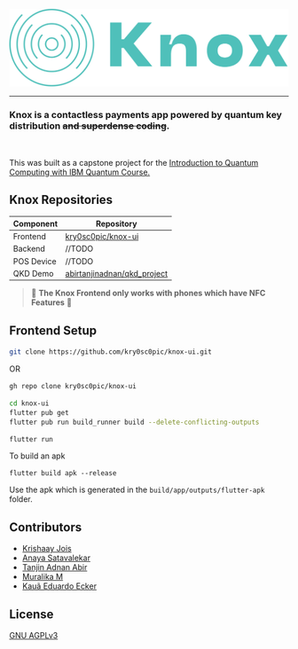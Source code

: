 <!--
 Copyright (C) 2023 Krishaay Jois
 
 This program is free software: you can redistribute it and/or modify
 it under the terms of the GNU Affero General Public License as
 published by the Free Software Foundation, either version 3 of the
 License, or (at your option) any later version.
 
 This program is distributed in the hope that it will be useful,
 but WITHOUT ANY WARRANTY; without even the implied warranty of
 MERCHANTABILITY or FITNESS FOR A PARTICULAR PURPOSE.  See the
 GNU Affero General Public License for more details.
 
 You should have received a copy of the GNU Affero General Public License
 along with this program.  If not, see <http://www.gnu.org/licenses/>.
-->

![logo](docs/logo.png)
<hr>

### Knox is a contactless payments app powered by quantum key distribution ~~and superdense coding~~.
<br>

This was built as a capstone project for the  [Introduction to Quantum Computing with IBM Quantum Course.](https://www.qubitbyqubit.org/course-info)

## Knox Repositories
|Component | Repository |
--- | ---
|Frontend| [kry0sc0pic/knox-ui](https://github.com/kry0sc0pic/knox-ui)|
| Backend | //TODO |
| POS Device | //TODO |
| QKD Demo | [abirtanjinadnan/qkd_project](https://github.com/abirtanjinadnan/qkd_project) | 


> 🚧 **The Knox Frontend only works with phones which have NFC Features** 🚧


## Frontend Setup
```sh
git clone https://github.com/kry0sc0pic/knox-ui.git
```
OR
```sh
gh repo clone kry0sc0pic/knox-ui
```
```sh
cd knox-ui
flutter pub get
flutter pub run build_runner build --delete-conflicting-outputs
```
```sh
flutter run
```
To build an apk
```
flutter build apk --release
```
Use the apk which is generated in the `build/app/outputs/flutter-apk` folder.

## Contributors
- [Krishaay Jois](https://github.com/kry0sc0pic)
- [Anaya Satavalekar]()
- [Tanjin Adnan Abir](https://github.com/abirtanjinadnan)
- [Muralika M](https://github.com/muralikapj)
- [Kauã Eduardo Ecker](https://github.com/KauaEduardoEcker)

## License
[GNU AGPLv3](https://choosealicense.com/licenses/agpl-3.0/)
